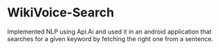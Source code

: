 # WikiVoice-Search
Implemented NLP using Api.Ai and used it in an android application that searches for a given keyword by fetching the right one from a sentence.
